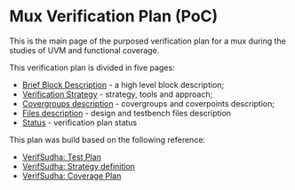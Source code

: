 # Mux Verification Plan (PoC)

This is the main page of the purposed verification plan for a mux during the studies of UVM and functional coverage.

This verification plan is divided in five pages:

* [Brief Block Description](brief.md) - a high level block description;
* [Verification Strategy](strategy.md) - strategy, tools and approach;
* [Covergroups description](cv_description.md) - covergroups and coverpoints description;
* [Files description](files.md) - design and testbench files description
* [Status](status.md) - verification plan status

This plan was build based on the following reference:
* [VerifSudha: Test Plan](http://www.verifsudha.com/2016/08/16/test-plan/)
* [VerifSudha: Strategy definition](https://www.verifsudha.com/2016/10/11/verification-strategy/)
* [VerifSudha: Coverage Plan](http://www.verifsudha.com/2016/08/29/coverage-plan/)

